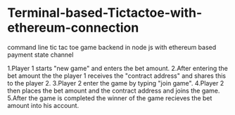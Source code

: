 # Terminal-based-Tictactoe-with-ethereum-connection
command line tic tac toe game backend in node js with ethereum based payment state channel

1.Player 1 starts "new game" and enters the bet amount.
2.After entering the bet amount the the player 1 receives the "contract address" and shares this to the player 2.
3.Player 2 enter the game by typing "join game".
4.Player 2 then places the bet amount and the contract address and joins the game.
5.After the game is completed the winner of the game recieves the bet amount into his account. 
